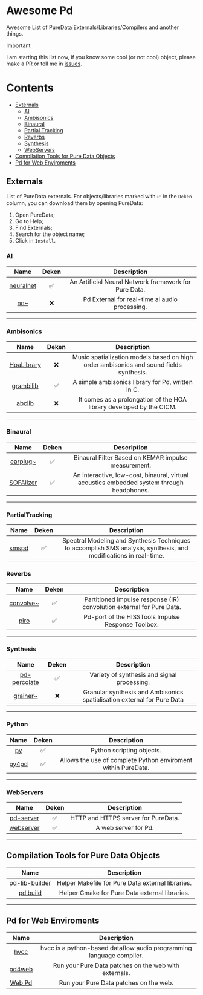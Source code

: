 # Awesome Pd 

Awesome List of PureData Externals/Libraries/Compilers and another things. 

> [!IMPORTANT]  
> I am starting this list now, if you know some cool (or not cool) object, please make a PR or tell me in [issues](https://github.com/charlesneimog/Awesome-Pd-Externals/issues/new).

# Contents

- [Externals](#externals) 
  - [AI](#ai)
  - [Ambisonics](#ambisonics)
  - [Binaural](#binaural)
  - [Partial Tracking](#partialtracking)
  - [Reverbs](#reverbs)
  - [Synthesis](#synthesis)
  - [WebServers](#webservers)
- [Compilation Tools for Pure Data Objects](#compilation-tools-for-pure-data-objects)
- [Pd for Web Enviroments](#pd-for-web-enviroments)

## Externals

List of PureData externals. For objects/libraries marked with ✅️ in the `Deken` column, you can download them by opening PureData:
  1. Open PureData;
  2. Go to Help;
  3. Find Externals;
  4. Search for the object name;
  5. Click in `Install`.

### AI

| Name  | Deken | Description |
|:-------:|:-------:|:-------------:|
| [neuralnet](https://github.com/alexdrymonitis/neuralnet) |✅️| An Artificial Neural Network framework for Pure Data. |
| [nn~](https://github.com/acids-ircam/nn_tilde) |❌| Pd External for real-time ai audio processing. |

-----

### Ambisonics

| Name  | Deken | Description |
|:-------:|:-------:|:-------------:|
| [HoaLibrary](https://github.com/CICM/HoaLibrary-PD) |❌| Music spatialization models based on high order ambisonics and sound fields synthesis. |
| [grambilib](https://github.com/rickygraham/grambilib) |✅️| A simple ambisonics library for Pd, written in C. |
| [abclib](https://github.com/alainbonardi/abclib) |❌️| It comes as a prolongation of the HOA library developed by the CICM. |

-----

### Binaural

| Name  | Deken | Description |
|:-------:|:-------:|:-------------:|
| [earplug~](https://github.com/pd-externals/earplug) |✅️| Binaural Filter Based on KEMAR impulse measurement. |
| [SOFAlizer](https://github.com/sofacoustics/SOFAlizer-for-pd) |✅️| An interactive, low-cost, binaural, virtual acoustics embedded system through headphones. |

-----

### PartialTracking

| Name  | Deken | Description |
|:-------:|:-------:|:-------------:|
| [smspd](https://github.com/charlesneimog/smspd) |✅️|Spectral Modeling and Synthesis Techniques to accomplish SMS analysis, synthesis, and modifications in real-time.|

### Reverbs

| Name  | Deken | Description |
|:-------:|:-------:|:-------------:|
| [convolve~](https://github.com/wbrent/convolve_tilde) |✅️|Partitioned impulse response (IR) convolution external for Pure Data.|
| [piro](https://github.com/d-i-s/piro) |✅️|Pd-port of the HISSTools Impulse Response Toolbox.|

-----

### Synthesis
| Name  | Deken | Description |
|:-------:|:-------:|:-------------:|
| [pd-percolate](https://github.com/megrimm/pd-percolate) |✅️|Variety of synthesis and signal processing.|
| [grainer~](https://github.com/odiliscia/the_grainer_PureData_gh) |❌|Granular synthesis and Ambisonics spatialisation external for Pure Data|

-----

### Python

| Name  | Deken | Description |
|:-------:|:-------:|:-------------:|
| [py](https://github.com/grrrr/py) |✅️|Python scripting objects.|
| [py4pd](https://github.com/charlesneimog/py4pd) |✅️|Allows the use of complete Python enviroment within PureData.|

-----

### WebServers

| Name  | Deken | Description |
|:-------:|:-------:|:-------------:|
| [pd-server](https://github.com/charlesneimog/pd-server) |✅️|HTTP and HTTPS server for PureData.|
| [webserver](https://github.com/Lucarda/pd-webserver) |✅️| A web server for Pd.|

-----

## Compilation Tools for Pure Data Objects

| Name  | Description |
|:-------:|:-------:|
| [pd-lib-builder](https://github.com/pure-data/pd-lib-builder) | Helper Makefile for Pure Data external libraries. |
| [pd.build](https://github.com/pierreguillot/pd.build) | Helper Cmake for Pure Data external libraries.|

-----

## Pd for Web Enviroments

| Name  | Description |
|:-------:|:-------:|
| [hvcc](https://github.com/Wasted-Audio/hvcc) | hvcc is a python-based dataflow audio programming language compiler. |
| [pd4web](https://github.com/charlesneimog/pd4web) |Run your Pure Data patches on the web with externals.|
| [Web Pd](https://github.com/sebpiq/WebPd) | Run your Pure Data patches on the web.|
